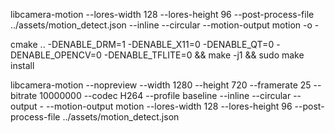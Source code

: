 libcamera-motion --lores-width 128 --lores-height 96 --post-process-file ../assets/motion_detect.json --inline --circular --motion-output motion -o -

cmake .. -DENABLE_DRM=1 -DENABLE_X11=0 -DENABLE_QT=0 -DENABLE_OPENCV=0 -DENABLE_TFLITE=0 && make -j1 && sudo make install

libcamera-motion --nopreview --width 1280 --height 720 --framerate 25 --bitrate 10000000 --codec H264 --profile baseline --inline --circular --output - --motion-output motion --lores-width 128 --lores-height 96 --post-process-file ../assets/motion_detect.json
